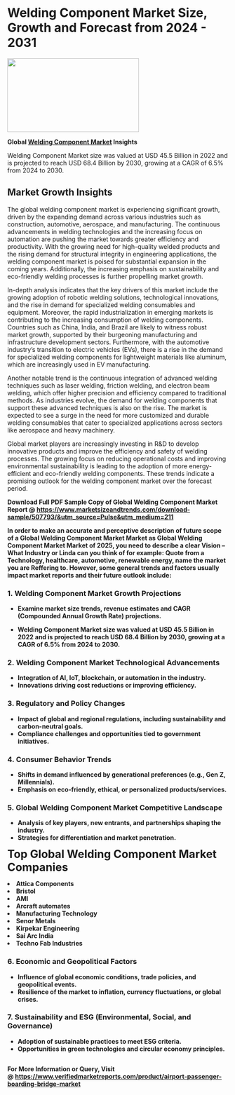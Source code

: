 <H1>Welding Component Market Size, Growth and Forecast from 2024 - 2031</H1><img class="aligncenter size-medium wp-image-584254" src="https://thirdeyenews.in/wp-content/uploads/2024/09/Global-Market-Research-300x168.jpeg" alt="" width="300" height="168" /><p><strong>Global&nbsp;<a href="https://www.marketsizeandtrends.com/download-sample/507793/&amp;utm_source=Pulse&amp;utm_medium=211">Welding Component Market</a> Insights</strong></p><p>Welding Component Market size was valued at USD 45.5 Billion in 2022 and is projected to reach USD 68.4 Billion by 2030, growing at a CAGR of 6.5% from 2024 to 2030.</p><p><h2>Market Growth Insights</h2> <p>The global welding component market is experiencing significant growth, driven by the expanding demand across various industries such as construction, automotive, aerospace, and manufacturing. The continuous advancements in welding technologies and the increasing focus on automation are pushing the market towards greater efficiency and productivity. With the growing need for high-quality welded products and the rising demand for structural integrity in engineering applications, the welding component market is poised for substantial expansion in the coming years. Additionally, the increasing emphasis on sustainability and eco-friendly welding processes is further propelling market growth.</p> <p><strong></strong></p> <p>In-depth analysis indicates that the key drivers of this market include the growing adoption of robotic welding solutions, technological innovations, and the rise in demand for specialized welding consumables and equipment. Moreover, the rapid industrialization in emerging markets is contributing to the increasing consumption of welding components. Countries such as China, India, and Brazil are likely to witness robust market growth, supported by their burgeoning manufacturing and infrastructure development sectors. Furthermore, with the automotive industry’s transition to electric vehicles (EVs), there is a rise in the demand for specialized welding components for lightweight materials like aluminum, which are increasingly used in EV manufacturing.</p> <p>Another notable trend is the continuous integration of advanced welding techniques such as laser welding, friction welding, and electron beam welding, which offer higher precision and efficiency compared to traditional methods. As industries evolve, the demand for welding components that support these advanced techniques is also on the rise. The market is expected to see a surge in the need for more customized and durable welding consumables that cater to specialized applications across sectors like aerospace and heavy machinery.</p> <p>Global market players are increasingly investing in R&D to develop innovative products and improve the efficiency and safety of welding processes. The growing focus on reducing operational costs and improving environmental sustainability is leading to the adoption of more energy-efficient and eco-friendly welding components. These trends indicate a promising outlook for the welding component market over the forecast period.</p> <p><strong></p><p><span class=""><strong>Download Full PDF Sample Copy of Global Welding Component Market Report</strong> @ <a href="https://www.marketsizeandtrends.com/download-sample/507793/&amp;utm_source=Pulse&amp;utm_medium=211" target="_blank">https://www.marketsizeandtrends.com/download-sample/507793/&amp;utm_source=Pulse&amp;utm_medium=211</a></span></p><p>In order to make an accurate and perceptive description of future scope of a Global&nbsp;Welding Component Market Market as Global&nbsp;Welding Component Market Market of 2025, you need to describe a clear Vision &ndash; What Industry or Linda can you think of for example: Quote from a Technology, healthcare, automotive, renewable energy, name the market you are Reffering to. However, some general trends and factors usually impact market reports and their future outlook include:</p><h3>1.&nbsp;<strong>Welding Component Market Growth Projections</strong></h3><ul><li>Examine market size trends, revenue estimates and CAGR (Compounded Annual Growth Rate) projections.</li><li><p>Welding Component Market size was valued at USD 45.5 Billion in 2022 and is projected to reach USD 68.4 Billion by 2030, growing at a CAGR of 6.5% from 2024 to 2030.</p></li></ul><h3>2.&nbsp;<strong>Welding Component Market Technological Advancements</strong></h3><ul><li>Integration of AI, IoT, blockchain, or automation in the industry.</li><li>Innovations driving cost reductions or improving efficiency.</li></ul><h3>3.&nbsp;<strong>Regulatory and Policy Changes</strong></h3><ul><li>Impact of global and regional regulations, including sustainability and carbon-neutral goals.</li><li>Compliance challenges and opportunities tied to government initiatives.</li></ul><h3>4.&nbsp;<strong>Consumer Behavior Trends</strong></h3><ul><li>Shifts in demand influenced by generational preferences (e.g., Gen Z, Millennials).</li><li>Emphasis on eco-friendly, ethical, or personalized products/services.</li></ul><h3>5.&nbsp;<strong>Global Welding Component Market Competitive Landscape</strong></h3><ul><li>Analysis of key players, new entrants, and partnerships shaping the industry.</li><li>Strategies for differentiation and market penetration.</li></ul><p data-pm-slice="1 1 []"><span style="color: inherit; font-family: inherit; font-size: 25px;">Top Global Welding Component Market Companies</span></p><div class="" data-test-id=""><p><li>Attica Components</li><li> Bristol</li><li> AMI</li><li> Arcraft automates</li><li> Manufacturing Technology</li><li> Senor Metals</li><li> Kirpekar Engineering</li><li> Sai Arc India</li><li> Techno Fab Industries</li></p></div><h3>6.&nbsp;<strong>Economic and Geopolitical Factors</strong></h3><ul><li>Influence of global economic conditions, trade policies, and geopolitical events.</li><li>Resilience of the market to inflation, currency fluctuations, or global crises.</li></ul><h3>7.&nbsp;<strong>Sustainability and ESG (Environmental, Social, and Governance)</strong></h3><ul><li>Adoption of sustainable practices to meet ESG criteria.</li><li>Opportunities in green technologies and circular economy principles.</li></ul><h2><strong style="font-size: 14px;">For More Information or Query, Visit @&nbsp;</strong><a style="background-color: #ffffff; font-size: 14px;" href="https://www.marketsizeandtrends.com/report/welding-component-market/" target="_blank">https://www.verifiedmarketreports.com/product/airport-passenger-boarding-bridge-market</a></h2>
